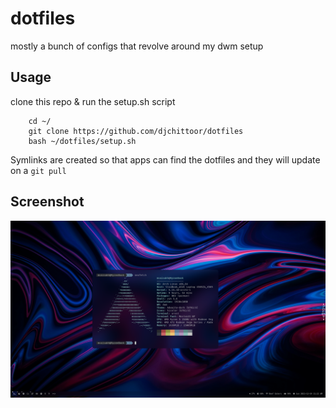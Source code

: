 dotfiles
========

mostly a bunch of configs that revolve around my dwm setup


Usage
-----

clone this repo & run the setup.sh script

```
    cd ~/
    git clone https://github.com/djchittoor/dotfiles
    bash ~/dotfiles/setup.sh 
```

Symlinks are created so that apps can find the dotfiles and they will update on a ``git
pull``

Screenshot
-----------

![Screenshot 1](https://raw.githubusercontent.com/mvaisakh/dotfiles/RyzenBook/.asset/Screenshot-2021-12-19-11-23-15.png)
